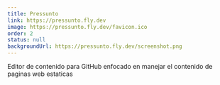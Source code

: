 ```yaml
---
title: Pressunto
link: https://pressunto.fly.dev
image: https://pressunto.fly.dev/favicon.ico
order: 2
status: null
backgroundUrl: https://pressunto.fly.dev/screenshot.png
---
```


Editor de contenido para GitHub enfocado en manejar el contenido de paginas web estaticas

